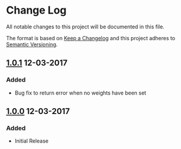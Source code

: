 Change Log
==========

All notable changes to this project will be documented in this file.

The format is based on [Keep a Changelog](http://keepachangelog.com/)
and this project adheres to [Semantic Versioning](http://semver.org/).

## [1.0.1] 12-03-2017
### Added
- Bug fix to return error when no weights have been set

## [1.0.0] 12-03-2017
### Added
- Initial Release


[1.0.0]: https://github.com/while-loop/go-walk/releases/tag/1.0.0
[1.0.1]: https://github.com/while-loop/go-walk/compare/1.0.0...1.0.1

[comment]: # (Added, Changed, Removed)
